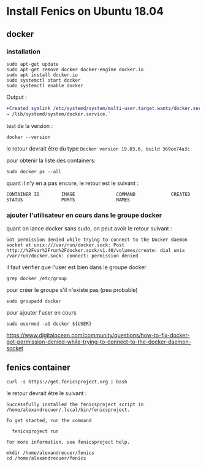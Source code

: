 # Install Fenics on Ubuntu 18.04

## docker

### installation

```
sudo apt-get update
sudo apt-get remove docker docker-engine docker.io
sudo apt install docker.io
sudo systemctl start docker
sudo systemctl enable docker
```
Output :
```diff 
+Created symlink /etc/systemd/system/multi-user.target.wants/docker.service 
→ /lib/systemd/system/docker.service.`
```

test de la version :
```
docker --version
```
le retour devrait être du type `Docker version 19.03.6, build 369ce74a3c`

pour obtenir la liste des containers:
```
sudo docker ps --all
```
quant il n'y en a pas encore, le retour est le suivant :
```
CONTAINER ID        IMAGE               COMMAND             CREATED             STATUS              PORTS               NAMES 
```

### ajouter l'utilisateur en cours dans le groupe docker

quant on lance docker sans sudo, on peut avoir le retour suivant :
```
Got permission denied while trying to connect to the Docker daemon socket at unix:///var/run/docker.sock: Post http://%2Fvar%2Frun%2Fdocker.sock/v1.40/volumes/create: dial unix /var/run/docker.sock: connect: permission denied
```
il faut vérifier que l'user est bien dans le groupe docker
```
grep docker /etc/group
```

pour créer le groupe s'il n'existe pas (peu probable)
```
sudo groupadd docker
```

pour ajouter l'user en cours

```
sudo usermod -aG docker ${USER}
```

https://www.digitalocean.com/community/questions/how-to-fix-docker-got-permission-denied-while-trying-to-connect-to-the-docker-daemon-socket


## fenics container

```
curl -s https://get.fenicsproject.org | bash
```
le retour devrait être le suivant :
```
Successfully installed the fenicsproject script in /home/alexandrecuer/.local/bin/fenicsproject.

To get started, run the command

  fenicsproject run

For more information, see fenicsproject help.
```

```
mkdir /home/alexandrecuer/fenics
cd /home/alexandrecuer/fenics
```



